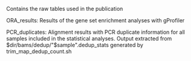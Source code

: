 Contains the raw tables used in the publication

ORA_results: Results of the gene set enrichment analyses with gProfiler

PCR_duplicates: Alignment results with PCR duplicate information for all samples included in the statistical analyses. Output extracted from $dir/bams/dedup/"$sample".dedup_stats generated by trim_map_dedup_count.sh
